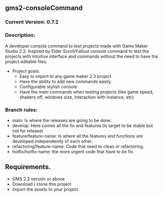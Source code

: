 ## gms2-consoleCommand
 
### Current Version: 0.7.2

### Description:

A developer consola command to test projects made with Game Maker Studio 2.3. Inspired by Elder Scroll/Fallout console command to test the projects with intuitive interface and commands without the need to have the project editable files.

- Project goals:
  * Easy to import to any game maker 2.3 project
  * Have the ability to add new commands easily.
  * Configurable stylish console.
  * Have the main commands when testing projects (like game speed, shaders off, windows size, interaction with instance, etc)


### Branch rules:

- main: Is where the releases are going to be done.
- develop: Here comes all the fix and features (is target to be stable but not for release)
- feature/feature-name: Is where all the features and functions are developed independently of each other.
- refactoring/feature-name: Code that need to clean or refactoring.
- hotfix/hotfix-name: the more urgent code that have to be fix.

## Requirements.

- GMS 2.3 versión or above
- Download / clone this project
- Import the assets to your project.
